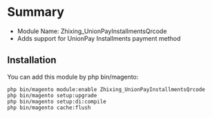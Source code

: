 # Summary
- Module Name: Zhixing_UnionPayInstallmentsQrcode
- Adds support for UnionPay Installments payment method


## Installation

You can add this module by php bin/magento:

    php bin/magento module:enable Zhixing_UnionPayInstallmentsQrcode
    php bin/magento setup:upgrade
    php bin/magento setup:di:compile
    php bin/magento cache:flush
